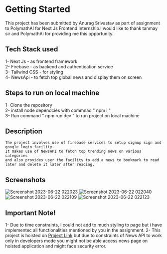 # Getting Started
 This project has been submitted by Anurag Srivastav as part of assignment to PolymathAI for Next Js Frontend Internship.I would like to thank tanmay sir and PolymathAi for providing me this opportunity.

## Tech Stack used 
  1- Next Js - as frontend framework <br/>
  2- Firebase - as backend and authentication service <br/>
  3- Tailwind CSS - for styling <br/>
  4- NewsApi - to fetch top global news and display them on screen <br/>

## Steps to run on local machine
   1- Clone the repository <br/>
   2- install node dependcies with commnad " npm i " <br/>
   3- Run command " npm run dev " to run project on local machine <br/>

## Description
    The project involves use of firebase services to setup signup sign and google login facility.
    It makes use of NewsAPI to fetch top trending news on various categories 
    and also provides user the facility to add a news to bookmark to read later and delete it later after reading.

## Screenshots
![Screenshot 2023-06-22 022023](https://github.com/anurag-327/PolymathAIProject/assets/98267696/1d95733b-2e3b-4523-bd99-a1c5540fa7ba)
![Screenshot 2023-06-22 022040](https://github.com/anurag-327/PolymathAIProject/assets/98267696/f01e9047-0fcc-4d24-8844-8ffe6dfd0a68)
![Screenshot 2023-06-22 022109](https://github.com/anurag-327/PolymathAIProject/assets/98267696/7bda741b-79b7-4a7c-9d49-07856850c07a)
![Screenshot 2023-06-22 022123](https://github.com/anurag-327/PolymathAIProject/assets/98267696/69478d90-fb13-4972-891e-49548b17ec42)

## Important Note!
   1- Due to time constraints, I could not add to much styling to page but i have implementec all functionalities mentioned by you in the assignment.
   2- This project is hoisted on [Project Link](https://polymath-ai-project.vercel.app/) but due to constraints of News API to work only in developers mode you might not be able access news page on hoisted application and might face security error.

   



   
  
  
